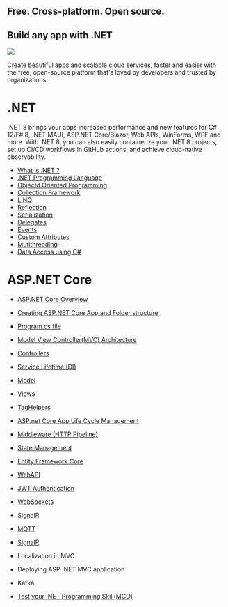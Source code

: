 ## Free. Cross-platform. Open source.
## Build any app with .NET
<img src="https://devblogs.microsoft.com/dotnet/wp-content/uploads/sites/10/2022/11/dotnet-platform2.png"/>

Create beautiful apps and scalable cloud services, faster and easier with the free, open-source platform that's loved by developers and trusted by organizations.

# .NET
.NET 8 brings your apps increased performance and new features for C# 12/F# 8, .NET MAUI, ASP.NET Core/Blazor, Web APIs, WinForms, WPF and more. With .NET 8, you can also easily containerize your .NET 8 projects, set up CI/CD workflows in GitHub actions, and achieve cloud-native observability.
- <a href="https://github.com/RaviTambade/.NET/blob/main/dotnet.md">What is .NET ?</a>
- <a href="https://github.com/RaviTambade/.NET/blob/main/CSharpLang.md">.NET Programming Language</a>
- <a href="https://github.com/RaviTambade/.NET/blob/main/oo.md">Objectd Oriented  Programming</a>
- <a href="https://github.com/RaviTambade/.NET/blob/main/Collections.md">Collection Framework</a>
- <a href="https://github.com/RaviTambade/.NET/blob/main/LINQ.md">LINQ</a>
- <a href="https://github.com/RaviTambade/.NET/blob/main/Reflection.md">Reflection</a>
- <a href="https://github.com/RaviTambade/.NET/blob/main/Serialization.md">Serialization</a>
- <a href="https://github.com/RaviTambade/.NET/blob/main/delegate.md">Delegates</a>
- <a href="https://github.com/RaviTambade/.NET/blob/main/events.md">Events</a>
- <a href="https://github.com/RaviTambade/.NET/blob/main/Attributes.md">Custom Attributes</a>
- <a href="https://github.com/RaviTambade/.NET/blob/main/multithreading.md">Mutithreading</a>
- <a href="https://github.com/RaviTambade/.NET/blob/main/databasecrud.md">Data Access using C#</a>

# ASP.NET  Core
- <a href="https://github.com/RaviTambade/.NET/blob/main/aspnetintro.md">ASP.NET Core Overview </a>
- <a href="https://github.com/RaviTambade/.NET/blob/main/aspnetapp.md">Creating ASP.NET Core App  and Folder structure</a>
- <a href="https://github.com/RaviTambade/.NET/blob/main/Program.md">Program.cs file</a>
- <a href="https://github.com/RaviTambade/.NET/blob/main/mvc.md">Model View Controller(MVC) Architecture</a>
- <a href="https://github.com/RaviTambade/.NET/blob/main/Controllers.md">Controllers</a>
- <a href="https://github.com/RaviTambade/.NET/blob/main/ServiceLifetime.md">Service Lifetime (DI)</a>
- <a href="https://github.com/RaviTambade/.NET/blob/main/Models.md">Model</a>
- <a href="https://github.com/RaviTambade/.NET/blob/main/Views.md">Views</a>
- <a href="https://github.com/RaviTambade/.NET/blob/main/taghelper.md">TagHelpers</a>
- <a href="https://github.com/RaviTambade/.NET/blob/main/AspnetCoreLifeCycle.md">ASP.net Core App Life Cycle Management</a>
- <a href="https://github.com/RaviTambade/.NET/blob/main/Middleware.md"> Middleware (HTTP Pipeline)</a>
- <a href="https://github.com/RaviTambade/.NET/blob/main/Statemgmt.md"> State Management</a>
- <a href="https://github.com/RaviTambade/.NET/blob/main/entityframeworkcore.md"> Entity Framework Core</a>
- <a href="https://github.com/RaviTambade/.NET/blob/main/Webapi.md"> WebAPI</a>
- <a href="https://github.com/RaviTambade/.NET/blob/main/JWT.md">JWT Authentication</a>
- <a href="https://github.com/RaviTambade/.NET/blob/main/websockets.md"> WebSockets</a>
- <a href="https://github.com/RaviTambade/.NET/blob/main/signalR.md"> SignalR</a>
- <a href="https://github.com/RaviTambade/.NET/blob/main/MQTT.md"> MQTT</a>
- <a href="https://github.com/RaviTambade/.NET/blob/main/signalR.md"> SignalR</a>
- Localization in MVC
- Deploying ASP .NET MVC application
- Kafka


- <a href="https://github.com/RaviTambade/.NET/blob/main/mcq.md">Test your .NET Programming Skill(MCQ)</a>

